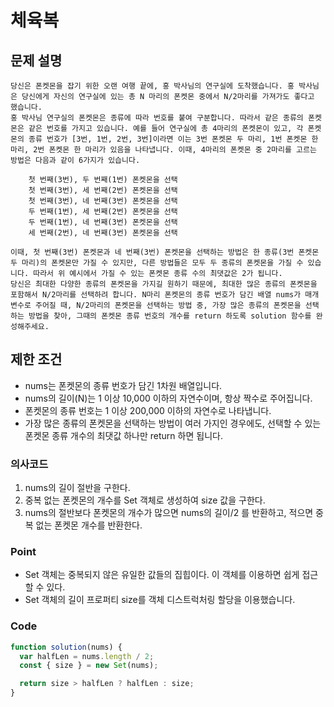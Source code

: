 # 체육복

## 문제 설명

    당신은 폰켓몬을 잡기 위한 오랜 여행 끝에, 홍 박사님의 연구실에 도착했습니다. 홍 박사님은 당신에게 자신의 연구실에 있는 총 N 마리의 폰켓몬 중에서 N/2마리를 가져가도 좋다고 했습니다.
    홍 박사님 연구실의 폰켓몬은 종류에 따라 번호를 붙여 구분합니다. 따라서 같은 종류의 폰켓몬은 같은 번호를 가지고 있습니다. 예를 들어 연구실에 총 4마리의 폰켓몬이 있고, 각 폰켓몬의 종류 번호가 [3번, 1번, 2번, 3번]이라면 이는 3번 폰켓몬 두 마리, 1번 폰켓몬 한 마리, 2번 폰켓몬 한 마리가 있음을 나타냅니다. 이때, 4마리의 폰켓몬 중 2마리를 고르는 방법은 다음과 같이 6가지가 있습니다.

        첫 번째(3번), 두 번째(1번) 폰켓몬을 선택
        첫 번째(3번), 세 번째(2번) 폰켓몬을 선택
        첫 번째(3번), 네 번째(3번) 폰켓몬을 선택
        두 번째(1번), 세 번째(2번) 폰켓몬을 선택
        두 번째(1번), 네 번째(3번) 폰켓몬을 선택
        세 번째(2번), 네 번째(3번) 폰켓몬을 선택

    이때, 첫 번째(3번) 폰켓몬과 네 번째(3번) 폰켓몬을 선택하는 방법은 한 종류(3번 폰켓몬 두 마리)의 폰켓몬만 가질 수 있지만, 다른 방법들은 모두 두 종류의 폰켓몬을 가질 수 있습니다. 따라서 위 예시에서 가질 수 있는 폰켓몬 종류 수의 최댓값은 2가 됩니다.
    당신은 최대한 다양한 종류의 폰켓몬을 가지길 원하기 때문에, 최대한 많은 종류의 폰켓몬을 포함해서 N/2마리를 선택하려 합니다. N마리 폰켓몬의 종류 번호가 담긴 배열 nums가 매개변수로 주어질 때, N/2마리의 폰켓몬을 선택하는 방법 중, 가장 많은 종류의 폰켓몬을 선택하는 방법을 찾아, 그때의 폰켓몬 종류 번호의 개수를 return 하도록 solution 함수를 완성해주세요.

## 제한 조건

- nums는 폰켓몬의 종류 번호가 담긴 1차원 배열입니다.
- nums의 길이(N)는 1 이상 10,000 이하의 자연수이며, 항상 짝수로 주어집니다.
- 폰켓몬의 종류 번호는 1 이상 200,000 이하의 자연수로 나타냅니다.
- 가장 많은 종류의 폰켓몬을 선택하는 방법이 여러 가지인 경우에도, 선택할 수 있는 폰켓몬 종류 개수의 최댓값 하나만 return 하면 됩니다.

### 의사코드

1.  nums의 길이 절반을 구한다.
2.  중복 없는 폰켓몬의 개수를 Set 객체로 생성하여 size 값을 구한다.
3.  nums의 절반보다 폰켓몬의 개수가 많으면 nums의 길이/2 를 반환하고, 적으면 중복 없는 폰켓몬 개수를 반환한다.

### Point

- Set 객체는 중복되지 않은 유일한 값들의 집힙이다. 이 객체를 이용하면 쉽게 접근할 수 있다.
- Set 객체의 길이 프로퍼티 size를 객체 디스트럭처링 할당을 이용했습니다.

### Code

```js
function solution(nums) {
  var halfLen = nums.length / 2;
  const { size } = new Set(nums);

  return size > halfLen ? halfLen : size;
}
```
